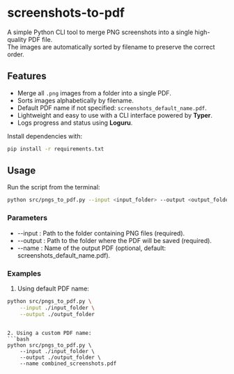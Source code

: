 # screenshots-to-pdf

A simple Python CLI tool to merge PNG screenshots into a single high-quality PDF file.  
The images are automatically sorted by filename to preserve the correct order.

## Features
- Merge all `.png` images from a folder into a single PDF.
- Sorts images alphabetically by filename.
- Default PDF name if not specified: `screenshots_default_name.pdf`.
- Lightweight and easy to use with a CLI interface powered by **Typer**.
- Logs progress and status using **Loguru**.

Install dependencies with:

```bash
pip install -r requirements.txt
```

## Usage

Run the script from the terminal:
```bash
python src/pngs_to_pdf.py --input <input_folder> --output <output_folder> [--name <output_pdf_name>]
```

### Parameters
- --input : Path to the folder containing PNG files (required).
- --output : Path to the folder where the PDF will be saved (required).
- --name : Name of the output PDF (optional, default: screenshots_default_name.pdf).

### Examples
1. Using default PDF name:
```bash
python src/pngs_to_pdf.py \
    --input ./input_folder \
    --output ./output_folder
```
```

2. Using a custom PDF name:
```bash
python src/pngs_to_pdf.py \
    --input ./input_folder \
    --output ./output_folder \
    --name combined_screenshots.pdf
```
